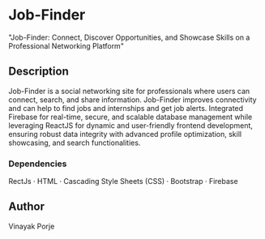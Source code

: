 # Job-Finder
"Job-Finder: Connect, Discover Opportunities, and Showcase Skills on a Professional Networking Platform"

## Description
Job-Finder is a social networking site for professionals where users can connect, search, and share information. Job-Finder improves connectivity and can help to find jobs and internships and get job alerts. Integrated Firebase for real-time, secure, and scalable database management while leveraging ReactJS for dynamic and user-friendly frontend development, ensuring robust data integrity with advanced profile optimization, skill showcasing, and search functionalities.

### Dependencies

RectJs  · HTML  · Cascading Style Sheets (CSS)  · Bootstrap  · Firebase

## Author

Vinayak Porje 

